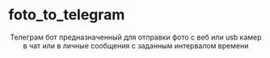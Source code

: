 # foto_to_telegram
<p align="center">Телеграм бот предназначенный для отправки фото с веб или usb камер в чат или в личные сообщения с заданным интервалом времени</p>
<p>
<p>

